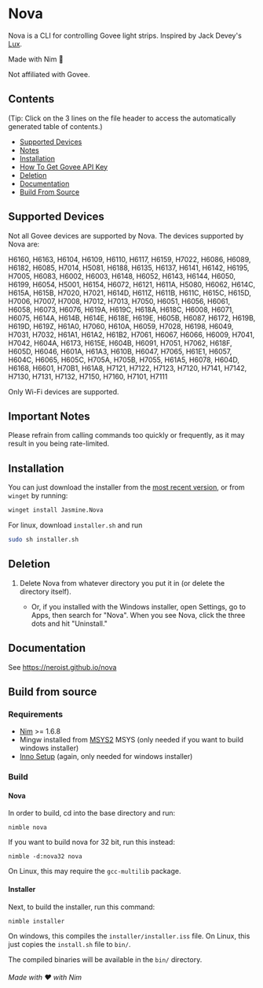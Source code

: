 # Nova

Nova is a CLI for controlling Govee light strips. Inspired by Jack Devey's [Lux](https://github.com/jackdevey/Lux).

Made with Nim 👑

Not affiliated with Govee.

## Contents

(Tip: Click on the 3 lines on the file header to access the automatically generated table of contents.)

- [Supported Devices](#supported-devices)
- [Notes](#important-notes)
- [Installation](#installation)
- [How To Get Govee API Key](https://neroist.github.io/nova/api-key.html)
- [Deletion](#deletion)
- [Documentation](#documentation)
- [Build From Source](#build-from-source)

## Supported Devices

Not all Govee devices are supported by Nova. The devices supported by Nova are:

H6160, H6163, H6104, H6109, H6110, H6117, H6159, H7022, H6086,
H6089, H6182, H6085, H7014, H5081, H6188, H6135, H6137, H6141,
H6142, H6195, H7005, H6083, H6002, H6003, H6148, H6052, H6143,
H6144, H6050, H6199, H6054, H5001, H6154, H6072, H6121, H611A,
H5080, H6062, H614C, H615A, H615B, H7020, H7021, H614D, H611Z,
H611B, H611C, H615C, H615D, H7006, H7007, H7008, H7012, H7013,
H7050, H6051, H6056, H6061, H6058, H6073, H6076, H619A, H619C,
H618A, H618C, H6008, H6071, H6075, H614A, H614B, H614E, H618E,
H619E, H605B, H6087, H6172, H619B, H619D, H619Z, H61A0, H7060,
H610A, H6059, H7028, H6198, H6049, H7031, H7032, H61A1, H61A2,
H61B2, H7061, H6067, H6066, H6009, H7041, H7042, H604A, H6173,
H615E, H604B, H6091, H7051, H7062, H618F, H605D, H6046, H601A,
H61A3, H610B, H6047, H7065, H61E1, H6057, H604C, H6065, H605C,
H705A, H705B, H7055, H61A5, H6078, H604D, H6168, H6601, H70B1,
H61A8, H7121, H7122, H7123, H7120, H7141, H7142, H7130, H7131,
H7132, H7150, H7160, H7101, H7111

Only Wi-Fi devices are supported.

## Important Notes

Please refrain from calling commands too quickly or frequently, as it may result in you being rate-limited.

## Installation

You can just download the installer from the [most recent version](https://github.com/neroist/nova/releases/latest), or from `winget` by running:

```sh
winget install Jasmine.Nova
```

For linux, download `installer.sh` and run

```sh
sudo sh installer.sh
```

## Deletion

1. Delete Nova from whatever directory you put it in (or delete the directory itself).

    - Or, if you installed with the Windows installer, open Settings, go to Apps, then search for "Nova". When you see Nova, click the three dots and hit "Uninstall."

## Documentation

See <https://neroist.github.io/nova>

## Build from source

### Requirements

- [Nim](https://nim-lang.org) >= 1.6.8
- Mingw installed from [MSYS2](https://www.msys2.org) MSYS (only needed if you want to build windows installer)
- [Inno Setup](https://jrsoftware.org/isdl.php#stable) (again, only needed for windows installer)

### Build

#### Nova

In order to build, cd into the base directory and run:

```shell
nimble nova
```

If you want to build nova for 32 bit, run this instead:

```shell
nimble -d:nova32 nova
```

On Linux, this may require the `gcc-multilib` package.

#### Installer

Next, to build the installer, run this command:

```shell
nimble installer
```

On windows, this compiles the `installer/installer.iss` file. On Linux, this just copies the `install.sh` file to `bin/`.

The compiled binaries will be available in the `bin/` directory.

###### Made with ❤️ with Nim
